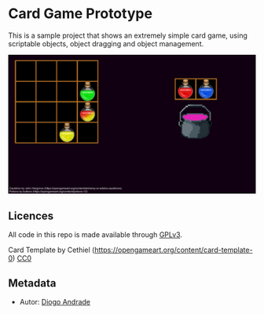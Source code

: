 # Card Game Prototype 

This is a sample project that shows an extremely simple card game, using scriptable objects, object dragging and object management.

![Image](https://github.com/DiogoDeAndrade/Alchemy/raw/master/Screenshots/screen01.png)

## Licences

All code in this repo is made available through [GPLv3].

Card Template by Cethiel (https://opengameart.org/content/card-template-0) [CC0]

## Metadata

* Autor: [Diogo Andrade]


[GPLv3]:https://www.gnu.org/licenses/gpl-3.0.en.html
[CC BY-NC-SA 4.0]:https://creativecommons.org/licenses/by-nc-sa/4.0/
[CC0]:https://creativecommons.org/publicdomain/zero/1.0/
[Diogo Andrade]:https://github.com/DiogoDeAndrade
